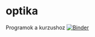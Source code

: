 # optika
Programok a kurzushoz 
[![Binder](http://mybinder.org/badge.svg)](http://mybinder.org:/repo/cserti/optika)
